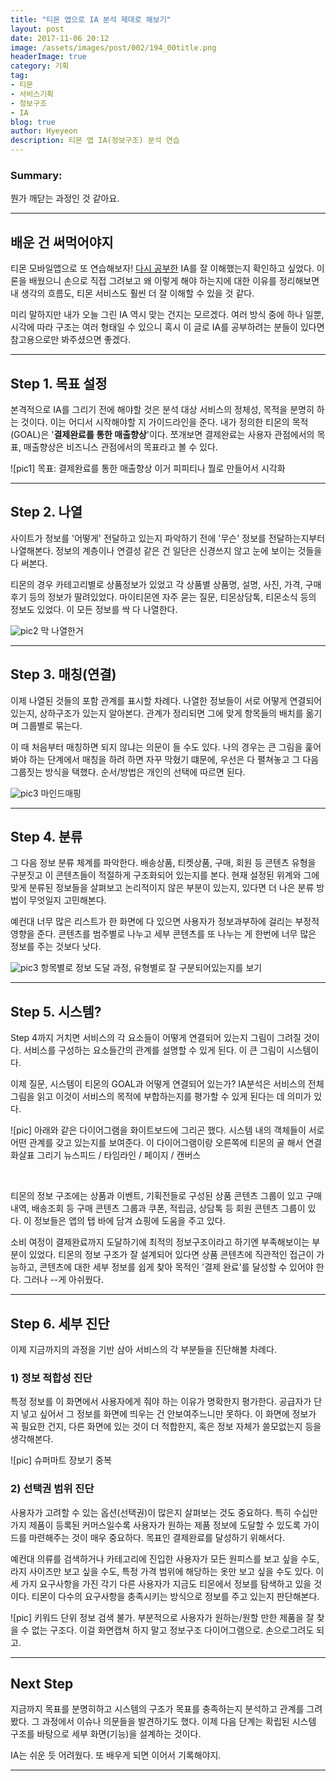 ```yaml
---
title: "티몬 앱으로 IA 분석 제대로 해보기"
layout: post
date: 2017-11-06 20:12
image: /assets/images/post/002/194_00title.png
headerImage: true
category: 기획
tag:
- 티몬
- 서비스기획
- 정보구조
- IA
blog: true
author: Hyeyeon
description: 티몬 앱 IA(정보구조) 분석 연습
---
```


### Summary:

뭔가 깨닫는 과정인 것 같아요.

---

## 배운 건 써먹어야지

티몬 모바일앱으로 또 연습해보자! [다시 공부한](https://imyeonn.github.io/blog/%EA%B8%B0%ED%9A%8D/193/) IA를 잘 이해했는지 확인하고 싶었다. 이론을 배웠으니 손으로 직접 그려보고 왜 이렇게 해야 하는지에 대한 이유를 정리해보면 내 생각의 흐름도, 티몬 서비스도 훨씬 더 잘 이해할 수 있을 것 같다.

미리 말하지만 내가 오늘 그린 IA 역시 맞는 건지는 모르겠다. 여러 방식 중에 하나 일뿐, 시각에 따라 구조는 여러 형태일 수 있으니 혹시 이 글로 IA를 공부하려는 분들이 있다면 참고용으로만 봐주셨으면 좋겠다.

---

## Step 1. 목표 설정

본격적으로 IA를 그리기 전에 해야할 것은 분석 대상 서비스의 정체성, 목적을 분명히 하는 것이다. 이는 어디서 시작해야할 지 가이드라인을 준다. 내가 정의한 티몬의 목적(GOAL)은 '**결제완료를 통한 매출향상**'이다. 쪼개보면 결제완료는 사용자 관점에서의 목표, 매출향상은 비즈니스 관점에서의 목표라고 볼 수 있다.

![pic1]
목표: 결제완료를 통한 매출향상 이거 피피티나 뭘로 만들어서 시각화

---

## Step 2. 나열

사이트가 정보를 '어떻게' 전달하고 있는지 파악하기 전에 '무슨' 정보를 전달하는지부터 나열해본다. 정보의 계층이나 연결성 같은 건 일단은 신경쓰지 않고 눈에 보이는 것들을 다 써본다.

티몬의 경우 카테고리별로 상품정보가 있었고 각 상품별 상품명, 설명, 사진, 가격, 구매후기 등의 정보가 딸려있었다. 마이티몬엔 자주 묻는 질문, 티몬상담톡, 티몬소식 등의 정보도 있었다. 이 모든 정보를 싹 다 나열한다.

![pic2]()
막 나열한거

---

## Step 3. 매칭(연결)

이제 나열된 것들의 포함 관계를 표시할 차례다. 나열한 정보들이 서로 어떻게 연결되어 있는지, 상하구조가 있는지 알아본다. 관계가 정리되면 그에 맞게 항목들의 배치를 옮기며 그룹별로 묶는다.

이 때 처음부터 매칭하면 되지 않냐는 의문이 들 수도 있다. 나의 경우는 큰 그림을 훑어봐야 하는 단계에서 매칭을 하려 하면 자꾸 막혔기 떄문에, 우선은 다 펼쳐놓고 그 다음 그룹짓는 방식을 택했다. 순서/방법은 개인의 선택에 따르면 된다.

![pic3]()
마인드매핑

---

## Step 4. 분류

그 다음 정보 분류 체계를 파악한다. 배송상품, 티켓상품, 구매, 회원 등 콘텐츠 유형을 구분짓고 이 콘텐츠들이 적절하게 구조화되어 있는지를 본다. 현재 설정된 위계와 그에 맞게 분류된 정보들을 살펴보고 논리적이지 않은 부분이 있는지, 있다면 더 나은 분류 방법이 무엇일지 고민해본다.

예컨대 너무 많은 리스트가 한 화면에 다 있으면 사용자가 정보과부하에 걸리는 부정적 영향을 준다. 콘텐츠를 범주별로 나누고 세부 콘텐츠를 또 나누는 게 한번에 너무 많은 정보를 주는 것보다 낫다.

![pic3]()
항목별로 정보 도달 과정, 유형별로 잘 구분되어있는지를 보기

---

## Step 5. 시스템?

Step 4까지 거치면 서비스의 각 요소들이 어떻게 연결되어 있는지 그림이 그려질 것이다. 서비스를 구성하는 요소들간의 관계를 설명할 수 있게 된다. 이 큰 그림이 시스템이다.

이제 질문, 시스템이 티몬의 GOAL과 어떻게 연결되어 있는가? IA분석은 서비스의 전체 그림을 읽고 이것이 서비스의 목적에 부합하는지를 평가할 수 있게 된다는 데 의미가 있다.

![pic]
아래와 같은 다이어그램을 화이트보드에 그리곤 했다. 시스템 내의 객체들이 서로 어떤 관계를 갖고 있는지를 보여준다. 이 다이어그램이랑 오른쪽에 티몬의 골 해서 연결 화살표 그리기
뉴스피드 / 타임라인 / 페이지 / 캔버스

<br>

티몬의 정보 구조에는 상품과 이벤트, 기획전들로 구성된 상품 콘텐츠 그룹이 있고 구매 내역, 배송조회 등 구매 콘텐츠 그룹과 쿠폰, 적립금, 상담톡 등 회원 콘텐츠 그룹이 있다. 이 정보들은 앱의 탭 바에 담겨 쇼핑에 도움을 주고 있다.

소비 여정이 결제완료까지 도달하기에 최적의 정보구조이라고 하기엔 부족해보이는 부분이 있었다. 티몬의 정보 구조가 잘 설계되어 있다면 상품 콘텐츠에 직관적인 접근이 가능하고, 콘텐츠에 대한 세부 정보를 쉽게 찾아 목적인 '결제 완료'를 달성할 수 있어야 한다. 그러나 --게 아쉬웠다.

---

## Step 6. 세부 진단

이제 지금까지의 과정을 기반 삼아 서비스의 각 부분들을 진단해볼 차례다.

### 1) 정보 적합성 진단

특정 정보를 이 화면에서 사용자에게 줘야 하는 이유가 명확한지 평가한다. 공급자가 단지 넣고 싶어서 그 정보를 화면에 띄우는 건 안보여주느니만 못하다. 이 화면에 정보가 꼭 필요한 건지, 다른 화면에 있는 것이 더 적합한지, 혹은 정보 자체가 쓸모없는지 등을 생각해본다.

![pic]
슈퍼마트 장보기 중복

### 2) 선택권 범위 진단

사용자가 고려할 수 있는 옵션(선택권)이 많은지 살펴보는 것도 중요하다. 특히 수십만 가지 제품이 등록된 커머스일수록 사용자가 원하는 제품 정보에 도달할 수 있도록 가이드를 마련해주는 것이 매우 중요하다. 목표인 결제완료를 달성하기 위해서다.

예컨대 의류를 검색하거나 카테고리에 진입한 사용자가 모든 원피스를 보고 싶을 수도, 라지 사이즈만 보고 싶을 수도, 특정 가격 범위에 해당하는 옷만 보고 싶을 수도 있다. 이 세 가지 요구사항을 가진 각기 다른 사용자가 지금도 티몬에서 정보를 탐색하고 있을 것이다. 티몬이 다수의 요구사항을 충족시키는 방식으로 정보를 주고 있는지 판단해본다.

![pic]
키워드 단위 정보 검색 불가. 부분적으로 사용자가 원하는/원할 만한 제품을 잘 찾을 수 없는 구조다. 이걸 화면캡쳐 하지 말고 정보구조 다이어그램으로. 손으로그려도 되고.

---

## Next Step

지금까지 목표를 분명히하고 시스템의 구조가 목표를 충족하는지 분석하고 관계를 그려봤다. 그 과정에서 이슈나 의문들을 발견하기도 했다. 이제 다음 단계는 확립된 시스템 구조를 바탕으로 세부 화면(기능)을 설계하는 것이다.

IA는 쉬운 듯 어려웠다. 또 배우게 되면 이어서 기록해야지.

---
